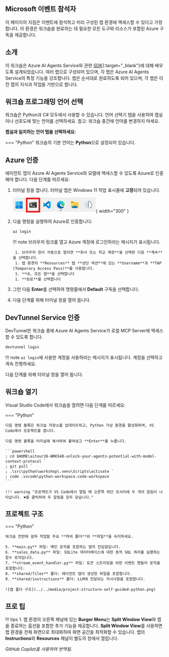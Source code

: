 ## Microsoft 이벤트 참석자

이 페이지의 지침은 이벤트에 참석하고 미리 구성된 랩 환경에 액세스할 수 있다고 가정합니다. 이 환경은 워크숍을 완료하는 데 필요한 모든 도구와 리소스가 포함된 Azure 구독을 제공합니다.

## 소개

이 워크숍은 Azure AI Agents Service와 관련 [SDK](https://learn.microsoft.com/python/api/overview/azure/ai-projects-readme?context=%2Fazure%2Fai-services%2Fagents%2Fcontext%2Fcontext){:target="_blank"}에 대해 배우도록 설계되었습니다. 여러 랩으로 구성되어 있으며, 각 랩은 Azure AI Agents Service의 특정 기능을 강조합니다. 랩은 순서대로 완료하도록 되어 있으며, 각 랩은 이전 랩의 지식과 작업을 기반으로 합니다.

## 워크숍 프로그래밍 언어 선택

워크숍은 Python과 C# 모두에서 사용할 수 있습니다. 언어 선택기 탭을 사용하여 랩실이나 선호도에 맞는 언어를 선택하세요. 참고: 워크숍 중간에 언어를 변경하지 마세요.

**랩실과 일치하는 언어 탭을 선택하세요:**

=== "Python"
    워크숍의 기본 언어는 **Python**으로 설정되어 있습니다.

## Azure 인증

에이전트 앱이 Azure AI Agents Service와 모델에 액세스할 수 있도록 Azure로 인증해야 합니다. 다음 단계를 따르세요:

1. 터미널 창을 엽니다. 터미널 앱은 Windows 11 작업 표시줄에 **고정**되어 있습니다.

    ![터미널 창 열기](../../media/windows-taskbar.png){ width="300" }

2. 다음 명령을 실행하여 Azure로 인증합니다:

    ```powershell
    az login
    ```

    !!! note
        브라우저 링크를 열고 Azure 계정에 로그인하라는 메시지가 표시됩니다.

        1. 브라우저 창이 자동으로 열리면 **회사 또는 학교 계정**을 선택한 다음 **계속**을 선택합니다.
        1. 랩 환경의 **Resources** 탭 **상단 섹션**에 있는 **Username**과 **TAP (Temporary Access Pass)**를 사용합니다.
        1. **네, 모든 앱**을 선택합니다
        1. **완료**를 선택합니다

3. 그런 다음 **Enter**를 선택하여 명령줄에서 **Default** 구독을 선택합니다.

4. 다음 단계를 위해 터미널 창을 열어 둡니다.

## DevTunnel Service 인증

DevTunnel은 워크숍 중에 Azure AI Agents Service가 로컬 MCP Server에 액세스할 수 있도록 합니다.

```powershell
devtunnel login
```

!!! note
    `az login`에 사용한 계정을 사용하라는 메시지가 표시됩니다. 계정을 선택하고 계속 진행하세요.

다음 단계를 위해 터미널 창을 열어 둡니다.

## 워크숍 열기

Visual Studio Code에서 워크숍을 열려면 다음 단계를 따르세요:

=== "Python"

    다음 명령 블록은 워크숍 저장소를 업데이트하고, Python 가상 환경을 활성화하며, VS Code에서 프로젝트를 엽니다.

    다음 명령 블록을 터미널에 복사하여 붙여넣고 **Enter**를 누릅니다.

    ```powershell
    ; cd $HOME\aitour26-WRK540-unlock-your-agents-potential-with-model-context-protocol `
    ; git pull `
    ; .\src\python\workshop\.venv\Scripts\activate `
    ; code .vscode\python-workspace.code-workspace
    ```

    !!! warning "프로젝트가 VS Code에서 열릴 때 오른쪽 하단 모서리에 두 개의 알림이 나타납니다. ✖를 클릭하여 두 알림을 모두 닫습니다."

## 프로젝트 구조

=== "Python"

    워크숍 전반에 걸쳐 작업할 주요 **하위 폴더**와 **파일**을 숙지하세요.

    5. **main.py** 파일: 메인 로직을 포함하는 앱의 진입점입니다.
    6. **sales_data.py** 파일: SQLite 데이터베이스에 대한 동적 SQL 쿼리를 실행하는 함수 로직입니다.
    7. **stream_event_handler.py** 파일: 토큰 스트리밍을 위한 이벤트 핸들러 로직을 포함합니다.
    8. **shared/files** 폴더: 에이전트 앱이 생성한 파일을 포함합니다.
    9. **shared/instructions** 폴더: LLM에 전달되는 지시사항을 포함합니다.

    ![랩 폴더 구조](../../media/project-structure-self-guided-python.png)

## 프로 팁

!!! tips
    1. 랩 환경의 오른쪽 패널에 있는 **Burger Menu**는 **Split Window View**와 랩을 종료하는 옵션을 포함한 추가 기능을 제공합니다. **Split Window View**를 사용하면 랩 환경을 전체 화면으로 최대화하여 화면 공간을 최적화할 수 있습니다. 랩의 **Instructions**와 **Resources** 패널이 별도의 창에서 열립니다.

*GitHub Copilot을 사용하여 번역됨.*

